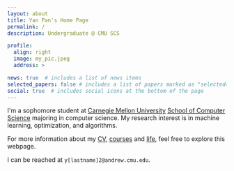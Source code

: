 ```yaml
---
layout: about
title: Yan Pan's Home Page
permalink: /
description: Undergraduate @ CMU SCS

profile:
  align: right
  image: my_pic.jpeg
  address: >

news: true  # includes a list of news items
selected_papers: false # includes a list of papers marked as "selected={true}"
social: true  # includes social icons at the bottom of the page
---
```


I'm a sophomore student at [Carnegie Mellon University](https://www.cmu.edu) [School of Computer Science](https://cs.cmu.edu) majoring in computer science.
My research interest is in machine learning, optimization, and algorithms.

For more information about my [CV](https://panyan7.github.io/cv/), [courses](https://panyan7.github.io/blog/2021/courses/) and [life](https://panyan7.github.io/personal/), feel free to explore this webpage.

I can be reached at `y[lastname]2@andrew.cmu.edu`.

